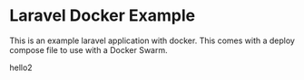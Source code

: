 # Laravel Docker Example

This is an example laravel application with docker.  This comes with a
deploy compose file to use with a Docker Swarm.

hello2